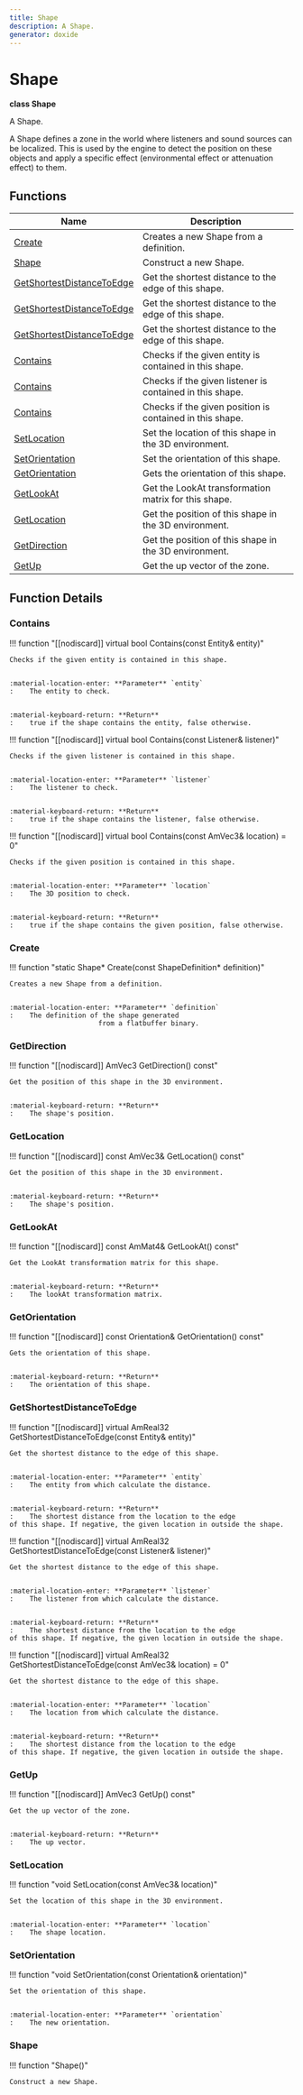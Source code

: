 ```yaml
---
title: Shape
description: A Shape.
generator: doxide
---
```



# Shape

**class  Shape**


A Shape.

A Shape defines a zone in the world where listeners and sound sources can be localized. This is used by the
engine to detect the position on these objects and apply a specific effect (environmental effect or
attenuation effect) to them.
    


## Functions

| Name | Description |
| ---- | ----------- |
| [Create](#Create) | Creates a new Shape from a definition. |
| [Shape](#Shape) | Construct a new Shape.  |
| [GetShortestDistanceToEdge](#GetShortestDistanceToEdge) | Get the shortest distance to the edge of this shape. |
| [GetShortestDistanceToEdge](#GetShortestDistanceToEdge) | Get the shortest distance to the edge of this shape. |
| [GetShortestDistanceToEdge](#GetShortestDistanceToEdge) | Get the shortest distance to the edge of this shape. |
| [Contains](#Contains) | Checks if the given entity is contained in this shape. |
| [Contains](#Contains) | Checks if the given listener is contained in this shape. |
| [Contains](#Contains) | Checks if the given position is contained in this shape. |
| [SetLocation](#SetLocation) | Set the location of this shape in the 3D environment. |
| [SetOrientation](#SetOrientation) | Set the orientation of this shape. |
| [GetOrientation](#GetOrientation) | Gets the orientation of this shape. |
| [GetLookAt](#GetLookAt) | Get the LookAt transformation matrix for this shape. |
| [GetLocation](#GetLocation) | Get the position of this shape in the 3D environment. |
| [GetDirection](#GetDirection) | Get the position of this shape in the 3D environment. |
| [GetUp](#GetUp) | Get the up vector of the zone. |

## Function Details

### Contains<a name="Contains"></a>
!!! function "[[nodiscard]] virtual bool Contains(const Entity&amp; entity)"

    
    Checks if the given entity is contained in this shape.
    
    
    :material-location-enter: **Parameter** `entity`
    :    The entity to check.
    
    
    :material-keyboard-return: **Return**
    :    true if the shape contains the entity, false otherwise.
            
    

!!! function "[[nodiscard]] virtual bool Contains(const Listener&amp; listener)"

    
    Checks if the given listener is contained in this shape.
    
    
    :material-location-enter: **Parameter** `listener`
    :    The listener to check.
    
    
    :material-keyboard-return: **Return**
    :    true if the shape contains the listener, false otherwise.
            
    

!!! function "[[nodiscard]] virtual bool Contains(const AmVec3&amp; location) = 0"

    
    Checks if the given position is contained in this shape.
    
    
    :material-location-enter: **Parameter** `location`
    :    The 3D position to check.
    
    
    :material-keyboard-return: **Return**
    :    true if the shape contains the given position, false otherwise.
            
    

### Create<a name="Create"></a>
!!! function "static Shape&#42; Create(const ShapeDefinition&#42; definition)"

    
    Creates a new Shape from a definition.
    
    
    :material-location-enter: **Parameter** `definition`
    :    The definition of the shape generated
                          from a flatbuffer binary.
                
    

### GetDirection<a name="GetDirection"></a>
!!! function "[[nodiscard]] AmVec3 GetDirection() const"

    
    Get the position of this shape in the 3D environment.
    
    
    :material-keyboard-return: **Return**
    :    The shape's position.
            
    

### GetLocation<a name="GetLocation"></a>
!!! function "[[nodiscard]] const AmVec3&amp; GetLocation() const"

    
    Get the position of this shape in the 3D environment.
    
    
    :material-keyboard-return: **Return**
    :    The shape's position.
            
    

### GetLookAt<a name="GetLookAt"></a>
!!! function "[[nodiscard]] const AmMat4&amp; GetLookAt() const"

    
    Get the LookAt transformation matrix for this shape.
    
    
    :material-keyboard-return: **Return**
    :    The lookAt transformation matrix.
            
    

### GetOrientation<a name="GetOrientation"></a>
!!! function "[[nodiscard]] const Orientation&amp; GetOrientation() const"

    
    Gets the orientation of this shape.
    
    
    :material-keyboard-return: **Return**
    :    The orientation of this shape.
            
    

### GetShortestDistanceToEdge<a name="GetShortestDistanceToEdge"></a>
!!! function "[[nodiscard]] virtual AmReal32 GetShortestDistanceToEdge(const Entity&amp; entity)"

    
    Get the shortest distance to the edge of this shape.
    
    
    :material-location-enter: **Parameter** `entity`
    :    The entity from which calculate the distance.
    
    
    :material-keyboard-return: **Return**
    :    The shortest distance from the location to the edge
    of this shape. If negative, the given location in outside the shape.
            
    

!!! function "[[nodiscard]] virtual AmReal32 GetShortestDistanceToEdge(const Listener&amp; listener)"

    
    Get the shortest distance to the edge of this shape.
    
    
    :material-location-enter: **Parameter** `listener`
    :    The listener from which calculate the distance.
    
    
    :material-keyboard-return: **Return**
    :    The shortest distance from the location to the edge
    of this shape. If negative, the given location in outside the shape.
            
    

!!! function "[[nodiscard]] virtual AmReal32 GetShortestDistanceToEdge(const AmVec3&amp; location) = 0"

    
    Get the shortest distance to the edge of this shape.
    
    
    :material-location-enter: **Parameter** `location`
    :    The location from which calculate the distance.
    
    
    :material-keyboard-return: **Return**
    :    The shortest distance from the location to the edge
    of this shape. If negative, the given location in outside the shape.
            
    

### GetUp<a name="GetUp"></a>
!!! function "[[nodiscard]] AmVec3 GetUp() const"

    
    Get the up vector of the zone.
    
    
    :material-keyboard-return: **Return**
    :    The up vector.
            
    

### SetLocation<a name="SetLocation"></a>
!!! function "void SetLocation(const AmVec3&amp; location)"

    
    Set the location of this shape in the 3D environment.
    
    
    :material-location-enter: **Parameter** `location`
    :    The shape location.
                
    

### SetOrientation<a name="SetOrientation"></a>
!!! function "void SetOrientation(const Orientation&amp; orientation)"

    
    Set the orientation of this shape.
    
    
    :material-location-enter: **Parameter** `orientation`
    :    The new orientation.
                
    

### Shape<a name="Shape"></a>
!!! function "Shape()"

    
    Construct a new Shape.
             
    
    
    

